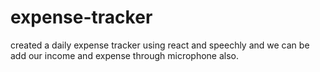 # expense-tracker
created a daily expense tracker using react and speechly and we can be add our income and expense through microphone also.
